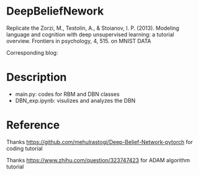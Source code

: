 # DeepBeliefNework

Replicate the Zorzi, M., Testolin, A., &amp; Stoianov, I. P. (2013). Modeling language and cognition with deep unsupervised learning: a tutorial overview. Frontiers in psychology, 4, 515. on MNIST DATA

Corresponding blog: 

# Description

* main.py: codes for RBM and DBN classes
* DBN_exp.ipynb: visulizes and analyzes the DBN

# Reference

Thanks https://github.com/mehulrastogi/Deep-Belief-Network-pytorch for coding tutorial

Thanks https://www.zhihu.com/question/323747423 for ADAM algorithm tutorial


